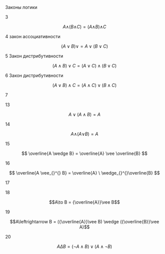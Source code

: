 Законы логики

3

$$ A \wedge_{}^{}(B \wedge_{}^{}C)=(A \wedge_{}^{}B) \wedge_{}^{}C $$


4
закон ассоциативности 

$$ (A \vee B) \vee = A \vee (B \vee C) $$


5 Закон дистрибутивности

$$ (A \wedge B)\vee C = (A \vee C)\wedge(B\vee C) $$


6 Закон дистрибутивности

$$ (A \vee B) \wedge C = (A \wedge C) \vee (B \wedge C) $$

7


13

$$ A \vee (A \wedge B)=A $$

14

$$ A \wedge_{}^{}(A \vee_{}^{}B)=A $$

15 

$$ \overline{A \wedge B} = \overline{A} \vee \overline{B} $$


16 

$$ \overline{A \vee_{}^{} B} = \overline{A} \ \wedge_{}^{}\overline{B} $$


17


 18 
 
 $$A\to B =  {\overline{A}}\vee  B$$


19

$$A\leftrightarrow B = ({\overline{A}}\vee B) \wedge  ({\overline{B}}\vee A)$$

20 

$$ A \Delta B = \left( \neg A \wedge  B \right) \vee \left( A \wedge \neg B \right) $$




